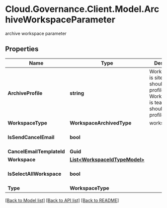 # Cloud.Governance.Client.Model.ArchiveWorkspaceParameter
archive workspace parameter
## Properties

Name | Type | Description | Notes
------------ | ------------- | ------------- | -------------
**ArchiveProfile** | **string** | WorkspaceType is site, you should set profile name             WorkspaceType is teams, you should set profile id | [optional] 
**WorkspaceType** | **WorkspaceArchivedType** | workspace type | [optional] 
**IsSendCancelEmail** | **bool** |  | [optional] [default to false]
**CancelEmailTemplateId** | **Guid** |  | [optional] 
**Workspace** | [**List&lt;WorkspaceIdTypeModel&gt;**](WorkspaceIdTypeModel.md) |  | [optional] 
**IsSelectAllWorkspace** | **bool** |  | [optional] [default to false]
**Type** | **WorkspaceType** |  | [optional] 

[[Back to Model list]](../README.md#documentation-for-models) [[Back to API list]](../README.md#documentation-for-api-endpoints) [[Back to README]](../README.md)


